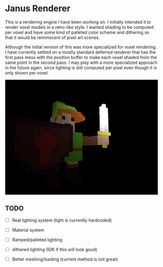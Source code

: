 # Janus Renderer

This is a rendering engine I have been working on. I initially intended it to render voxel
models in a retro-like style. I wanted shading to be computed per voxel and have some kind
of palleted color scheme and dithering so that it would be reminiscent of pixel art scenes.

Although the initial version of this was more specialized for voxel rendering. I have
currently settled on a mostly standard deferred renderer that has the first pass mess
with the position buffer to make each voxel shaded from the same point in the second pass.
I may play with a more specialized approach in the future again, since lighting is still
computed per pixel even though it is only shown per voxel.

![Example render](render.png)

## TODO

- [ ] Real lighting system (light is currently hardcoded)
- [ ] Material system
- [ ] Ramped/palleted lighting
- [ ] dithered lighting (IDK if this will look good)
- [ ] Better meshing/loading (current method is not great)


